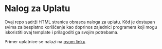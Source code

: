 # Nalog za Uplatu

Ovaj repo sadrži HTML stranicu obrasca naloga za uplatu. Kôd je dostupan svima za besplatno korišćenje kao doprinos zajednici programera koji mogu iskoristiti ovaj template i prilagoditi ga svojim potrebama.

Primer uplatnice se nalazi na [ovom linku](https://novovic.info/uplatnica.html).
